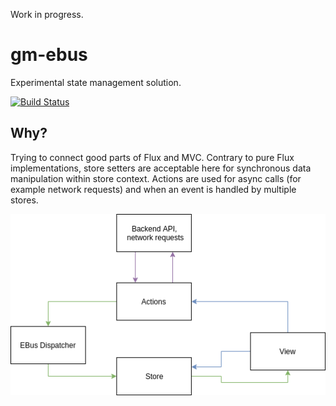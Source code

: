Work in progress.

# gm-ebus
Experimental state management solution. 

[![Build Status](https://travis-ci.org/mariangibala/gm-ebus.svg?branch=master)](https://travis-ci.org/mariangibala/gm-ebus)

## Why?

Trying to connect good parts of Flux and MVC. Contrary to pure Flux implementations, store setters are acceptable here for synchronous data manipulation within store context. Actions are used for async calls (for example network requests) and when an event is handled by multiple stores. 

![gm-ebus](/img/gm-ebus.png?raw=true)





